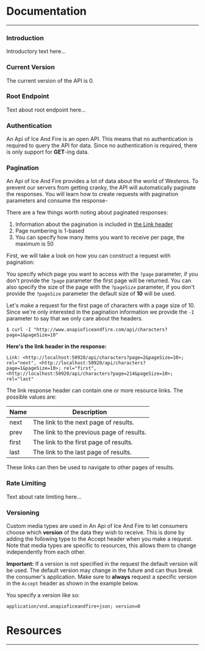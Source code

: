 # Documentation
- - -

<a name="intro"></a>
### Introduction


Introductory text here...

<a name="current_version"></a>
### Current Version


The current version of the API is 0. 

<a name="root_endpoint"></a>
### Root Endpoint


Text about root endpoint here...

<a name="authentication"></a>
### Authentication


An Api of Ice And Fire is an open API. This means that no authentication is required to query the API for data. Since no authentication is required, there is only support for **GET**-ing data.

<a name="pagination"></a>
### Pagination


An Api of Ice And Fire provides a lot of data about the world of Westeros. To prevent our servers from getting cranky, the API will automatically paginate the responses. You will learn how to create requests with pagination parameters and consume the response-

There are a few things worth noting about paginated responses:

1. Information about the pagination is included in [the Link header](http://tools.ietf.org/html/rfc5988)
2. Page numbering is 1-based
3. You can specify how many items you want to receive per page, the maximum is 50

First, we will take a look on how you can construct a request with pagination:

You specify which page you want to access with the `?page` parameter, if you don't provide the `?page` parameter the first page will be returned. You can also specify the size of the page with the `?pageSize` parameter, if you don't provide the `?pageSize` parameter the default size of **10** will be used.

Let's make a request for the first page of characters with a page size of 10. Since we're only interested in the pagination information we provide the `-I` parameter to say that we only care about the headers.

``` command-line
$ curl -I "http://www.anapioficeandfire.com/api/characters?page=1&pageSize=10"
```

**Here's the link header in the response:**

`Link: <http://localhost:50920/api/characters?page=2&pageSize=10>; rel="next", <http://localhost:50920/api/characters?page=1&pageSize=10>; rel="first",
<http://localhost:50920/api/characters?page=214&pageSize=10>; rel="last"
`

The link response header can contain one or more resource links. The possible values are:

<table>
  <thead>
    <tr>
      <th>Name</th>
      <th>Description</th>
    </tr>
  </thead>
  <tbody>
    <tr>
      <td>next</td>
      <td>The link to the next page of results.</td>
    </tr>
	<tr>
      <td>prev</td>
      <td>The link to the previous page of results.</td>
    </tr>
	<tr>
      <td>first</td>
      <td>The link to the first page of results.</td>
    </tr>
	<tr>
      <td>last</td>
      <td>The link to the last page of results.</td>
    </tr>
  </tbody>
</table>

These links can then be used to navigate to other pages of results.

<a name="rate_limiting"></a>
### Rate Limiting


Text about rate limiting here...

<a name="versioning"></a>
### Versioning


Custom media types are used in An Api of Ice And Fire to let consumers choose which **version** of the data they wish to receive. This is done by adding the following type to the Accept header when you make a request. Note that media types are specific to resources, this allows them to change independently from each other.

<div class="alert">

**Important:** If a version is not specified in the request the default version will be used. The default version may change in the future and can thus break the consumer's application. Make sure to **always** request a specific version in the ```Accept``` header as shown in the example below.

</div>

You specify a version like so:

    application/vnd.anapioficeandfire+json; version=0

# Resources
- - -

